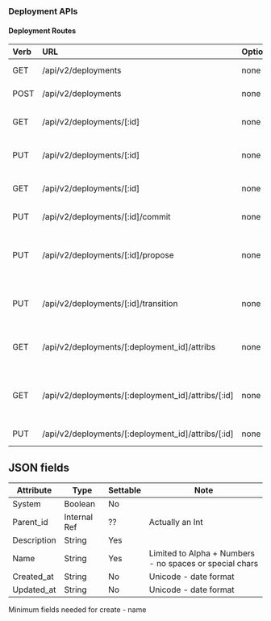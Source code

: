 ### Deployment APIs

#### Deployment Routes

| Verb | URL | Options | Returns | Comments |
|:------|:-----------------------|--------|--------|:----------------|
| GET  | /api/v2/deployments  | none   | Deployment List | - | 
| POST | /api/v2/deployments  | none   | New Deployment | - | 
| GET  | /api/v2/deployments/[:id]  | none   | Existing Deployment Detail | - | 
| PUT  | /api/v2/deployments/[:id]  | none   | Update Deployment Detail | - | 
| GET  | /api/v2/deployments/[:id]  | none   | Existing Deployment Detail | - | q
| PUT  | /api/v2/deployments/[:id]/commit  | none   | Commit Proposed | - | 
| PUT  | /api/v2/deployments/[:id]/propose | none   | Create an new Proposal based on Active| - | 
| PUT  | /api/v2/deployments/[:id]/transition | none   | Send Transistion Data into the system| - | 
| GET  | /api/v2/deployments/[:deployment_id]/attribs  | none   | List Attribs for a specific deployment| - | 
| GET  | /api/v2/deployments/[:deployment_id]/attribs/[:id]  | none   | Show Attrib (including value) for a specific Deployment| - | 
| PUT  | /api/v2/deployments/[:deployment_id]/attribs/[:id]  | none   | Update Attrib |


## JSON fields

|Attribute|Type|Settable|Note|
|---------|----|--------|----|
|System|Boolean|No||
|Parent_id|Internal Ref|??|Actually an Int|
|Description|String|Yes||
|Name|String|Yes|Limited to Alpha + Numbers - no spaces or special chars|
|Created_at|String|No|Unicode - date format|
|Updated_at|String|No|Unicode - date format|

Minimum fields needed for create - name

